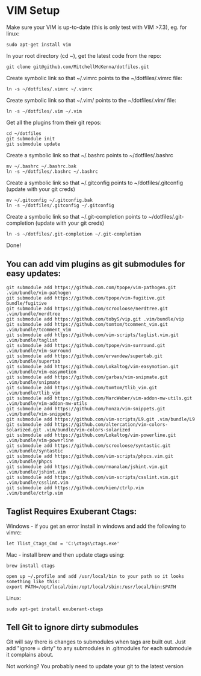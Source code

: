 VIM Setup
========

Make sure your VIM is up-to-date (this is only test with VIM >7.3), eg. for linux:

    sudo apt-get install vim

In your root directory (cd ~), get the latest code from the repo:

    git clone git@github.com/MitchellMcKenna/dotfiles.git

Create symbolic link so that ~/.vimrc points to the ~/dotfiles/.vimrc file:

    ln -s ~/dotfiles/.vimrc ~/.vimrc

Create symbolic link so that ~/.vim/ points to the ~/dotfiles/.vim/ file:

    ln -s ~/dotfiles/.vim ~/.vim

Get all the plugins from their git repos:

    cd ~/dotfiles
    git submodule init
    git submodule update

Create a symbolic link so that ~/.bashrc points to ~/dotfiles/.bashrc

    mv ~/.bashrc ~/.bashrc.bak
    ln -s ~/dotfiles/.bashrc ~/.bashrc

Create a symbolic link so that ~/.gitconfig points to ~/dotfiles/.gitconfig (update with your git creds)

    mv ~/.gitconfig ~/.gitconfig.bak
    ln -s ~/dotfiles/.gitconfig ~/.gitconfig

Create a symbolic link so that ~/.git-completion points to ~/dotfiles/.git-completion (update with your git creds)

    ln -s ~/dotfiles/.git-completion ~/.git-completion

Done!

You can add vim plugins as git submodules for easy updates:
-----------------------------------------------------------
    git submodule add https://github.com.com/tpope/vim-pathogen.git .vim/bundle/vim-pathogen
    git submodule add https://github.com/tpope/vim-fugitive.git bundle/fugitive
    git submodule add https://github.com/scrooloose/nerdtree.git .vim/bundle/nerdtree
    git submodule add https://github.com/tobyS/vip.git .vim/bundle/vip
    git submodule add https://github.com/tomtom/tcomment_vim.git .vim/bundle/tcomment_vim
    git submodule add https://github.com/vim-scripts/taglist.vim.git .vim/bundle/taglist
    git submodule add https://github.com/tpope/vim-surround.git .vim/bundle/vim-surround
    git submodule add https://github.com/ervandew/supertab.git .vim/bundle/supertab
    git submodule add https://github.com/Lokaltog/vim-easymotion.git .vim/bundle/vim-easymotion
    git submodule add https://github.com/garbas/vim-snipmate.git .vim/bundle/snipmate
    git submodule add https://github.com/tomtom/tlib_vim.git .vim/bundle/tlib_vim
    git submodule add https://github.com/MarcWeber/vim-addon-mw-utils.git .vim/bundle/vim-addon-mw-utils
    git submodule add https://github.com/honza/vim-snippets.git .vim/bundle/vim-snippets
    git submodule add https://github.com/vim-scripts/L9.git .vim/bundle/L9
    git submodule add https://github.com/altercation/vim-colors-solarized.git .vim/bundle/vim-colors-solarized
    git submodule add https://github.com/Lokaltog/vim-powerline.git .vim/bundle/vim-powerline
    git submodule add https://github.com/scrooloose/syntastic.git .vim/bundle/syntastic
    git submodule add https://github.com/vim-scripts/phpcs.vim.git .vim/bundle/phpcs
    git submodule add https://github.com/rmanalan/jshint.vim.git .vim/bundle/jshint.vim
    git submodule add https://github.com/vim-scripts/csslint.vim.git .vim/bundle/csslint.vim
    git submodule add https://github.com/kien/ctrlp.vim .vim/bundle/ctrlp.vim

Taglist Requires Exuberant Ctags:
---------------------------------

Windows - if you get an error install in windows and add the following to vimrc:

    let Tlist_Ctags_Cmd = 'C:\ctags\ctags.exe'

Mac - install brew and then update ctags using:

    brew install ctags

    open up ~/.profile and add /usr/local/bin to your path so it looks something like this:
    export PATH=/opt/local/bin:/opt/local/sbin:/usr/local/bin:$PATH

Linux:

    sudo apt-get install exuberant-ctags

Tell Git to ignore dirty submodules
-----------------------------------

Git will say there is changes to submodules when tags are built out. Just add "ignore = dirty" to any submodules in .gitmodules for each submodule it complains about.

Not working? You probably need to update your git to the latest version

